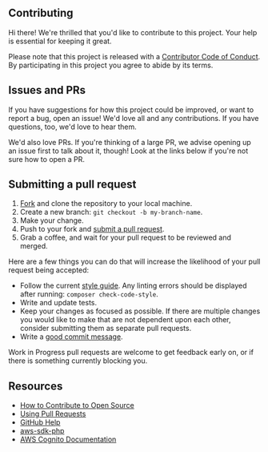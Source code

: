 ## Contributing

[fork]: /fork
[pr]: /compare
[issue]: /issue
[design-principles]: README.md
[style]: https://github.com/dvsa/php-coding-standards
[code-of-conduct]: CODE_OF_CONDUCT.md
[good-commit-message]: https://github.com/erlang/otp/wiki/writing-good-commit-messages

Hi there! We're thrilled that you'd like to contribute to this project. Your help is essential for keeping it great.

Please note that this project is released with a [Contributor Code of Conduct][code-of-conduct]. By participating in this project you agree to abide by its terms.

## Issues and PRs
If you have suggestions for how this project could be improved, or want to report a bug, open an issue! We'd love all and any contributions. If you have questions, too, we'd love to hear them.

We'd also love PRs. If you're thinking of a large PR, we advise opening up an issue first to talk about it, though! Look at the links below if you're not sure how to open a PR.

## Submitting a pull request
1. [Fork][fork] and clone the repository to your local machine.
1. Create a new branch: `git checkout -b my-branch-name`.
1. Make your change.
1. Push to your fork and [submit a pull request][pr].
1. Grab a coffee, and wait for your pull request to be reviewed and merged.

Here are a few things you can do that will increase the likelihood of your pull request being accepted:
- Follow the current [style guide][style]. Any linting errors should be displayed after running: `composer check-code-style`.
- Write and update tests.
- Keep your changes as focused as possible. If there are multiple changes you would like to make that are not dependent upon each other, consider submitting them as separate pull requests.
- Write a [good commit message][good-commit-message].

Work in Progress pull requests are welcome to get feedback early on, or if there is something currently blocking you.

## Resources

- [How to Contribute to Open Source](https://opensource.guide/how-to-contribute/)
- [Using Pull Requests](https://help.github.com/articles/about-pull-requests/)
- [GitHub Help](https://help.github.com)
- [aws-sdk-php](https://github.com/aws/aws-sdk-php)
- [AWS Cognito Documentation](https://docs.aws.amazon.com/cognito/index.html)